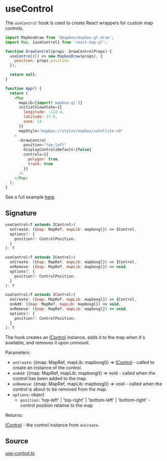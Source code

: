 # useControl

The `useControl` hook is used to create React wrappers for custom map controls.

```js
import MapboxDraw from '@mapbox/mapbox-gl-draw';
import Map, {useControl} from 'react-map-gl';

function DrawControl(props: DrawControlProps) {
  useControl(() => new MapboxDraw(props), {
    position: props.position
  });

  return null;
}

function App() {
  return (
    <Map
      mapLib={import('mapbox-gl')}
      initialViewState={{
        longitude: -122.4,
        latitude: 37.8,
        zoom: 14
      }}
      mapStyle="mapbox://styles/mapbox/satellite-v9"
    >
      <DrawControl
        position="top-left"
        displayControlsDefault={false}
        controls={{
          polygon: true,
          trash: true
        }}
      />
    </Map>
  );
}
```

See a full example [here](/examples/draw-polygon).

## Signature

```js
useControl<T extends IControl>(
  onCreate: ({map: MapRef, mapLib: mapboxgl}) => IControl,
  options?: {
    position?: ControlPosition;
  }
): T

useControl<T extends IControl>(
  onCreate: ({map: MapRef, mapLib: mapboxgl}) => IControl,
  onRemove: ({map: MapRef, mapLib: mapboxgl}) => void,
  options?: {
    position?: ControlPosition;
  }
): T

useControl<T extends IControl>(
  onCreate: ({map: MapRef, mapLib: mapboxgl}) => IControl,
  onAdd: ({map: MapRef, mapLib: mapboxgl}) => void,
  onRemove: ({map: MapRef, mapLib: mapboxgl}) => void,
  options?: {
    position?: ControlPosition;
  }
): T
```

The hook creates an [IControl](https://docs.mapbox.com/mapbox-gl-js/api/markers/#icontrol) instance, adds it to the map when it's available, and removes it upon unmount.

Parameters:

- `onCreate`: ({map: MapRef, mapLib: mapboxgl}) => [IControl](/docs/api-reference/types.md#icontrol) - called to create an instance of the control.
- `onAdd`: ({map: MapRef, mapLib: mapboxgl}) => void - called when the control has been added to the map.
- `onRemove`: ({map: MapRef, mapLib: mapboxgl}) => void - called when the control is about to be removed from the map.
- `options`: object
  + `position`: 'top-left' | 'top-right' | 'bottom-left' | 'bottom-right' - control position relative to the map

Returns:

[IControl](/docs/api-reference/types.md#icontrol) - the control instance from `onCreate`.


## Source

[use-control.ts](https://github.com/visgl/react-map-gl/tree/7.0-release/src/components/use-control.ts)
